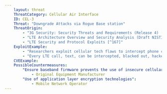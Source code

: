 ```yaml
---
    layout: threat
    ThreatCategory: Cellular Air Interface
    ID: CEL-3
    Threat: "Downgrade Attacks via Rogue Base station"
    ThreatOrigin:
        - "3G Security: Security Threats and Requirements (Release 4) [^165]"
        - "LTE Architecture Overview and Security Analysis (Draft NISTIR 8017) [^166]"
        - "LTE Security and Protocol Exploits [^167]"
    ExploitExample:
        - "Researchers exploit cellular tech flaws to intercept phone calls [^168]"
        - "Every LTE call, text, can be intercepted, blacked out, hacker finds [^244]"
    CVEExample:
    PossibleCountermeasures:
        "Ensure baseband firmware prevents the use of insecure cellular encryption algorithms":
            - Original Equipment Manufacturer
        "Use of application layer encryption technologies":
            - Mobile Network Operator
---
```

